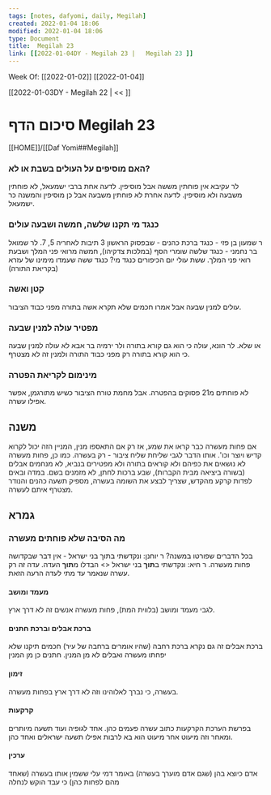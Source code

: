 ```yaml
---
tags: [notes, dafyomi, daily, Megilah] 
created: 2022-01-04 18:06
modified: 2022-01-04 18:06
type: Document
title:  Megilah 23
link: [[2022-01-04DY - Megilah 23 |   Megilah 23 ]]
---
```

Week Of: [[2022-01-02]]
[[2022-01-04]]

[[2022-01-03DY - Megilah 22 | << ]] 

# סיכום הדף  Megilah 23

[[HOME]]/[[Daf Yomi##Megilah]]

### האם מוסיפים על העולים בשבת או לא?
לר עקיבא אין פוחתין מששה אבל מוסיפין.
לדעה אחת ברבי ישמעאל, לא פוחתין משבעה ולא מוסיפין. לדעה אחרת לא פוחתין משבעה אבל כן מוסיפין והמשנה כר ישמעאל.

### כנגד מי תקנו שלשה, חמשה ושבעה עולים 
ר שמעון בן פזי - כנגד ברכת כהנים - שבפסוק הראשון 3 תיבות לאחריה 5, 7.
לר שמואל בר נחמני - כנגד שלשה שומרי הסף (במלכות צדקיהו), חמשה מרואי פני המלך ושבעת רואי פני המלך.
ששת עולי יום הכיפורים כנגד מי? כנגד ששה שעמדו מימינו של עזרא (בקריאת התורה)

### קטן ואשה
עולים למנין שבעה אבל אמרו חכמים שלא תקרא אשה בתורה מפני כבוד הציבור.
### מפטיר עולה למנין שבעה
או שלא. לר הונא, עולה כי הוא גם קורא בתורה ולר ירמיה בר אבא לא עולה למנין שבעה כי הוא קורא בתורה רק מפני כבוד התורה ולמנין זה לא מצטרף. 
### מינימום לקריאת הפטרה
לא פוחתים מ21 פסוקים בהפטרה. אבל מחמת טורח הציבור כשיש מתורגמן, אפשר אפילו עשרה.
## משנה
אם פחות מעשרה כבר קראו את שמע, אז רק אם התאספו מנין, המניין הזה יכול לקרוא קדיש ויוצר וכו'. אותו הדבר לגבי שליחת שליח ציבור - רק בעשרה. כמו כן, פחות מעשרה  לא נושאים את כפיהם ולא קוראים בתורה ולא מפטירים בנביא, לא מנחמים אבלים (בשורה ביציאה מבית הקברות), שבע ברכות לחתן, לא מזמנים בשם. 
במדה ובאים לפדות קרקע מהקדש, שצריך לבצע את השומה בעשרה, מספיק תשעה כהנים והנודר מצטרף איתם לעשרה.
## גמרא
### מה הסיבה שלא פוחתים מעשרה 
בכל הדברים שפורטו במשנה? ר יוחנן: ונקדשתי בתוך בני ישראל - אין דבר שבקדושה פחות מעשרה. ר חיא: ונקדשתי ב**תוך** בני ישראל <> הבדלו מ**תוך** העדה. עדה זה רק עשרה שנאמר עד מתי לעדה הרעה הזאת. 
#### מעמד ומושב
לגבי מעמד ומושב (בלווית המת), פחות מעשרה אנשים זה לא דרך ארץ.
#### ברכת אבלים וברכת חתנים
ברכת אבלים זה גם נקרא ברכת רחבה (שהיו אומרים ברחבה של עיר) 
חכמים תיקנו שלא יפחתו מעשרה ואבלים לא מן המנין. חתנים כן מן המנין
#### זימון 
בעשרה, כי נברך לאלוהינו וזה לא דרך ארץ בפחות מעשרה.
#### קרקעות
בפרשת הערכת הקרקעות כתוב עשרה פעמים כהן. אחד לגופיה ועוד תשעה מיותרים ומאחר וזה מיעוט אחר מיעוט הוא בא לרבות אפילו תשעה ישראלים ואחד כהן.
#### ערכין
אדם כיוצא בהן (שגם אדם מוערך בעשרה) באומר דמי עלי ששמין אותו בעשרה  (שאחד מהם לפחות כהן) כי עבד הוקש לנחלה 